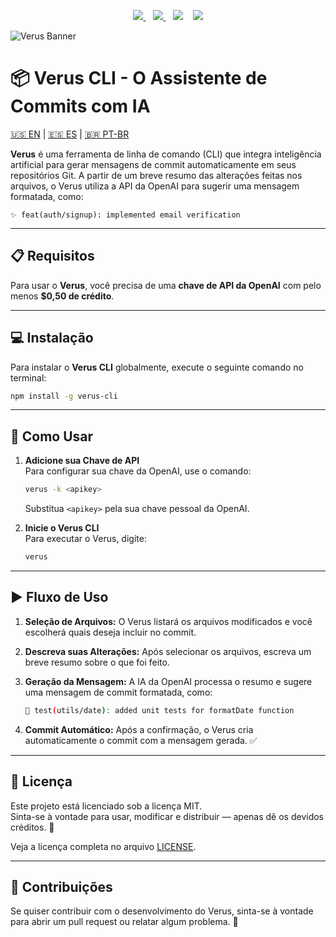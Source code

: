 <p align="center">
  <a href="https://github.com/euandresimoes/verus">
      <img src="https://img.shields.io/badge/🚀-REPO-FFE162?style=for-the-badge&labelColor=000000"/>
  </a>
  &nbsp;&nbsp;
  <a href="https://www.npmjs.com/package/verus-cli">
    <img src="https://img.shields.io/npm/v/verus-cli?label=%F0%9F%93%A6+NPM&labelColor=black&color=%233F0071&style=for-the-badge"/>
  </a>
  &nbsp;&nbsp;
  <img src="https://img.shields.io/github/stars/euandresimoes/verus?style=for-the-badge&label=%E2%AD%90%20STARS&labelColor=black&color=%23FB2576"/>
  &nbsp;&nbsp;
  <img src="https://img.shields.io/github/repo-size/euandresimoes/verus?style=for-the-badge&label=%F0%9F%9B%A0%EF%B8%8F%20SIZE&labelColor=black&color=%23332FD0"/>
</p>

![Verus Banner](https://github.com/user-attachments/assets/5173589a-5dd8-4fd4-9536-7e039365acae)

# 📦 Verus CLI - O Assistente de Commits com IA

[🇺🇸 EN](https://github.com/euandresimoes/verus/blob/master/README.md) | [🇪🇸 ES](https://github.com/euandresimoes/verus/blob/master/README.es.md) | [🇧🇷 PT-BR](https://github.com/euandresimoes/verus/blob/master/README.pt-br.md) 

**Verus** é uma ferramenta de linha de comando (CLI) que integra inteligência artificial para gerar mensagens de commit automaticamente em seus repositórios Git. A partir de um breve resumo das alterações feitas nos arquivos, o Verus utiliza a API da OpenAI para sugerir uma mensagem formatada, como:

`✨ feat(auth/signup): implemented email verification`

---

## 📋 Requisitos

Para usar o **Verus**, você precisa de uma **chave de API da OpenAI** com pelo menos **$0,50 de crédito**.

---

## 💻 Instalação

Para instalar o **Verus CLI** globalmente, execute o seguinte comando no terminal:

```bash
npm install -g verus-cli
```

---

## 🚀 Como Usar

1. **Adicione sua Chave de API**  
   Para configurar sua chave da OpenAI, use o comando:

   ```bash
   verus -k <apikey>
   ```

   Substitua `<apikey>` pela sua chave pessoal da OpenAI.

2. **Inicie o Verus CLI**  
   Para executar o Verus, digite:

   ```bash
   verus
   ```

---

## ▶️ Fluxo de Uso

1. **Seleção de Arquivos:** O Verus listará os arquivos modificados e você escolherá quais deseja incluir no commit.  
2. **Descreva suas Alterações:** Após selecionar os arquivos, escreva um breve resumo sobre o que foi feito.  
3. **Geração da Mensagem:** A IA da OpenAI processa o resumo e sugere uma mensagem de commit formatada, como:

   ```bash
   🧪 test(utils/date): added unit tests for formatDate function
   ```

4. **Commit Automático:** Após a confirmação, o Verus cria automaticamente o commit com a mensagem gerada. ✅

---

## 📝 Licença

Este projeto está licenciado sob a licença MIT.  
Sinta-se à vontade para usar, modificar e distribuir — apenas dê os devidos créditos. 🤝

Veja a licença completa no arquivo [LICENSE](./LICENSE).

---

## 🤝 Contribuições

Se quiser contribuir com o desenvolvimento do Verus, sinta-se à vontade para abrir um pull request ou relatar algum problema. 🚀
